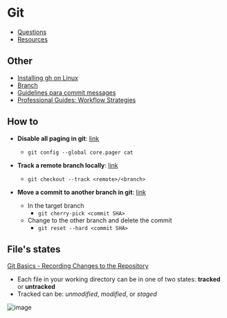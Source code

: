 # Git

- [Questions](questions.md)
- [Resources](resources.md)
## Other
- [Installing gh on Linux](https://github.com/cli/cli/blob/trunk/docs/install_linux.md) 
- [Branch](./branch.md)
- [Guidelines para commit messages](./commit-messages-guidelines.md)
- [Professional Guides: Workflow Strategies](https://www.youtube.com/watch?v=aJnFGMclhU8)

## How to
- **Disable all paging in git**: [link](https://git-scm.com/docs/git-config#Documentation/git-config.txt-corepager)
  - `git config --global core.pager cat`

- **Track a remote branch locally**: [link](https://git-scm.com/docs/git-checkout)
  - `git checkout --track <remote>/<branch>`

- **Move a commit to another branch in git**: [link](https://dev.to/projectpage/how-to-move-a-commit-to-another-branch-in-git-4lj4) 
  - In the target branch
    - `git cherry-pick <commit SHA>`
  - Change to the other branch and delete the commit
    - `git reset --hard <commit SHA>` 

## File's states
[Git Basics - Recording Changes to the Repository](https://git-scm.com/book/en/v2/Git-Basics-Recording-Changes-to-the-Repository)
 - Each file in your working directory can be in one of two states: **tracked** or **untracked**
 - Tracked can be: _unmodified_, _modified_, or _staged_ 
 
 ![image](https://user-images.githubusercontent.com/42686542/127414395-ea7d6aab-9a28-40bc-a396-f2173d68096a.png)
